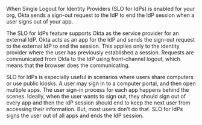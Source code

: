 When Single Logout for Identity Providers (SLO for IdPs) is enabled for your org, Okta sends a sign-out request to the IdP to end the IdP session when a user signs out of your app.

The SLO for IdPs feature supports Okta as the service provider for an external IdP. Okta acts as an app for the IdP and sends the sign-out request to the external IdP to end the session. This applies only to the identity provider where the user has previously established a session. Requests are communicated from Okta to the IdP using front-channel logout, which means that the browser does the communicating.

SLO for IdPs is especially useful in scenarios where users share computers or use public kiosks. A user may sign in to a computer portal, and then open multiple apps. The user sign-in process for each app happens behind the scenes. Ideally, when the user wants to sign out, they should sign out of every app and then the IdP session should end to keep the next user from accessing their information. But, most users don’t do that. SLO for IdPs signs the user out of all apps and ends the IdP session.
